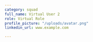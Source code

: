 ```yaml
---
category: squad
full_name: Virtual User 2
role: Virtual Role
profile_picture: "/uploads/avatar.png"
linkedin_url: www.example.com

---
```

